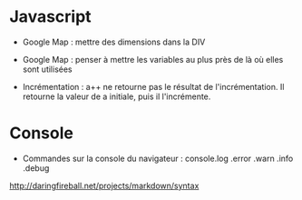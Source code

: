 # Javascript

* Google Map : mettre des dimensions dans la DIV
* Google Map : penser à mettre les variables au plus près de là où elles sont utilisées

* Incrémentation : a++ ne retourne pas le résultat de l'incrémentation. Il retourne la valeur de a initiale, puis il l'incrémente.

# Console
* Commandes sur la console du navigateur : 
    console.log
            .error
            .warn
            .info
            .debug


http://daringfireball.net/projects/markdown/syntax
